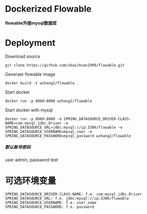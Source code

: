 # Dockerized Flowable

**flowable外接mysql数据库**

# Deployment
Download source
```
git clone https://github.com/zbaichuan1990/flowable.git
```
Generate flowable image
```
docker build -t wzhang2/flowable .
```
Start docker
```
docker run -p 8080:8080 wzhang2/flowable
```
Start docker with mysql
```
docker run -p 8080:8080 -e SPRING_DATASOURCE_DRIVER-CLASS-NAME=com.mysql.jdbc.Driver -e SPRING_DATASOURCE_URL=jdbc:mysql://ip:3306/flowable -e SPRING_DATASOURCE_USERNAME=mysql_user -e SPRING_DATASOURCE_PASSWORD=mysql_password wzhang2/flowable
```

##### 默认账号密码
user admin, password test

# 可选环境变量
```
SPRING_DATASOURCE_DRIVER-CLASS-NAME: f.e. com.mysql.jdbc.Driver  
SPRING_DATASOURCE_URL: f.e. jdbc:mysql://ip:3306/flowable  
SPRING_DATASOURCE_USERNAME: f.e. user_name  
SPRING_DATASOURCE_PASSWORD: f.e. password
```
